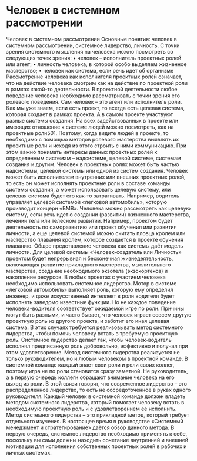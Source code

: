 # Человек в системном рассмотрении



Человек в системном рассмотрении
Основные понятия: человек в системном рассмотрении, системное лидерство, личность.
С точки зрения системного мышления на человека можно посмотреть со следующих точек зрения:
• человек – исполнитель проектных ролей или агент;
• личность человека, в которой особо выделяем жизненное мастерство;
• человек как система, если речь идет об организме
Рассмотрение человека как исполнителя проектных ролей означает, что на действие человека смотрим как на действие по проектной роли в рамках какой-то деятельности. В проектной деятельности любое поведение человека необходимо рассматривать с точки зрения его ролевого поведения. Сам человек – это агент или исполнитель роли.
Как мы уже знаем, если есть проект, то всегда есть целевая система, которая создает в рамках проекта. А в самом проекте участвуют разные системы создания. На всех задействованных в проекте или имеющих отношение к системе людей можно посмотреть, как на проектные роли501. Поэтому, когда видите людей в проекте, то необходимо с помощью методов ролевого мастерства выявлять их проектные роли и исходя из этого строить с ними коммуникацию. При этом важно понимать интересы данных проектных ролей к определенным системам – надсистеме, целевой системе, системам создания и другим.
Человек в проектных ролях может быть частью надсистемы, целевой системы или одной из систем создания. Человек может быть исполнителем внутренних или внешних проектных ролей, то есть он может исполнять проектные роли в составе команды системы создания, а может использовать целевую систему, или целевая система будет его как-то затрагивать. Например, водитель управляет целевой системой «легковой автомобиль», которую производит концерн «БМВ».
Человека можно рассмотреть как целевую систему, если речь идет о создании (развитии) жизненного мастерства, лечении тела или телесном развитии. Например, проектом будет деятельность по саморазвитию или проект обучения или развития личности, а еще целевой системой можно считать пловца кролем или мастерство плавания кролем, которое создается в проекте обучения плаванию.
Общее представление человека как системы даёт модель личности. Для целевой системы «Человек-создатель или Личность» проектом будет непрерывная и бесконечная жизнедеятельность, включающая развитие прикладного мастерства, мыслительного мастерства, создание необходимого экзотела (экзокортекса) и накопление ресурсов. 
В любых проектах с участием человека необходимо использовать системное лидерство. Мотор в системе «легковой автомобиль» выполняет роль, которую ему определил инженер, и даже искусственный интеллект в роли водителя будет исполнять заведомо известные функции. Но не каждое поведение человека-водителя соответствует ожидаемой игре по роли. Причины могут быть разными, и часто бывает, что человек играет совсем другую проектную роль из другого проекта, и заботит его иная целевая система. В этих случаях требуется реализовывать метод системного лидерства, чтобы помочь человеку встать в требуемую проектную роль. Системное лидерство делает так, чтобы человек-водитель исполнял предписанную роль добровольно, эффективно и получал при этом удовлетворение.
Метод системного лидерства реализуется не только руководителем, но и любым человеком в проектной команде. В системной команде каждый знает свои роли и роли своих коллег, поэтому игра не по роли становится сразу заметной. Не руководитель, а в первую очередь коллеги обращают внимание человека на его выход из роли. В этой связи говорят, что современное лидерство – это распределенное лидерство, то есть не сосредоточенное в руках одного руководителя. Каждый человек в системной команде должен владеть методом системного лидерства, который помогает человеку встать в необходимую проектную роль и с удовлетворением ее исполнить. Метод системного лидерства – это прикладной метод, который требует отдельного изучения. В настоящее время в руководстве «Системный менеджмент и стратегирование» даётся обзор данного метода.
В первую очередь, системное лидерство необходимо применять к себе, поскольку вы сами должны находить сочетание внутренней и внешней мотивации для исполнения собственных проектных ролей в рабочих и личных системах.
